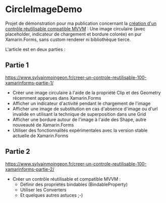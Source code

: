 # CircleImageDemo
Projet de démonstration pour ma publication concernant la [création d'un contrôle réutilisable compatible MVVM](https://www.sylvainmoingeon.fr/creer-un-controle-reutilisable-100-xamarinforms-partie-1/) : 
Une image circulaire (avec placeholder, indicateur de chargement et bordure colorée) en pur Xamarin.Forms, sans custom renderer ni bibliothèque tierce.

L'article est en deux parties : 

## Partie 1

https://www.sylvainmoingeon.fr/creer-un-controle-reutilisable-100-xamarinforms-partie-1/

* Créer une image circulaire à l'aide de la propriété Clip et des Geometry récemment apparues dans Xamarin.Forms
* Afficher un indicateur d'activité pendant le chargement de l'image
* Afficher une image de substitution en cas d'absence d'image ou d'url invalide en utilisant la technique de superposition dans une Grid
* Afficher une bordure autour de l'image à l'aide des Shape, autre nouveauté de Xamarin.Forms
* Utiliser des fonctionnalités expérimentales avec la version stable actuelle de Xamarin.Forms

## Partie 2

https://www.sylvainmoingeon.fr/creer-un-controle-reutilisable-100-xamarinforms-partie-2/

* Créer un contrôle réutilisable et compatible MVVM :
  * Définir des propriétés bindables (BindableProperty)
  * Utiliser les Converters
  * Et quelques autres astuces ;-)